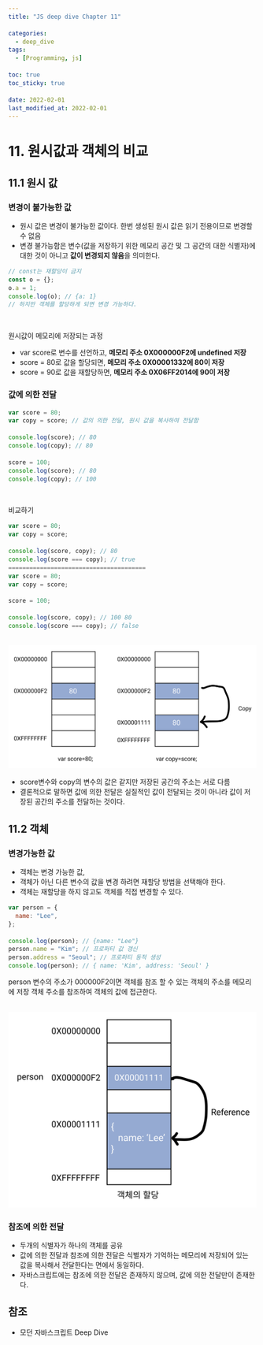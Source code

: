```yaml
---
title: "JS deep dive Chapter 11"

categories:
  - deep_dive
tags:
  - [Programming, js]

toc: true
toc_sticky: true

date: 2022-02-01
last_modified_at: 2022-02-01
---
```


<div style="margin-bottom:41px"></div>

# 11. 원시값과 객체의 비교

## 11.1 원시 값

### 변경이 불가능한 값

- 원시 값은 변경이 불가능한 값이다. 한번 생성된 원시 값은 읽기 전용이므로 변경할 수 없음
- 변경 불가능함은 변수(값을 저장하기 위한 메모리 공간 및 그 공간의 대한 식별자)에 대한 것이 아니고 **값이 변경되지 않음**을 의미한다.

```js
// const는 재할당이 금지
const o = {};
o.a = 1;
console.log(o); // {a: 1}
// 하지만 객체를 할당하게 되면 변경 가능하다.
```

<br />

원시값이 메모리에 저장되는 과정

- var score로 변수를 선언하고, **메모리 주소 0X000000F2에 undefined 저장**
- score = 80로 값을 할당되면, **메모리 주소 0X00001332에 80이 저장**
- score = 90로 값을 재할당하면, **메모리 주소 0X06FF2014에 90이 저장**

### 값에 의한 전달

```js
var score = 80;
var copy = score; // 값의 의한 전달, 원시 값을 복사하여 전달함

console.log(score); // 80
console.log(copy); // 80

score = 100;
console.log(score); // 80
console.log(copy); // 100
```

<br />

비교하기

```js
var score = 80;
var copy = score;

console.log(score, copy); // 80
console.log(score === copy); // true
=======================================
var score = 80;
var copy = score;

score = 100;

console.log(score, copy); // 100 80
console.log(score === copy); // false
```

<br />

<img src ="/assets/img/books/valuepass.png" width="800" />

- score변수와 copy의 변수의 값은 같지만 저장된 공간의 주소는 서로 다름
- 결론적으로 말하면 값에 의한 전달은 실질적인 값이 전달되는 것이 아니라 값이 저장된 공간의 주소를 전달하는 것이다.

## 11.2 객체

### 변경가능한 값

- 객체는 변경 가능한 값,
- 객체가 아닌 다른 변수의 값을 변경 하려면 재할당 방법을 선택해야 한다.
- 객체는 재할당을 하지 않고도 객체를 직접 변경할 수 있다.

```js
var person = {
  name: "Lee",
};

console.log(person); // {name: "Lee"}
person.name = "Kim"; // 프로퍼티 값 갱신
person.address = "Seoul"; // 프로퍼티 동적 생성
console.log(person); // { name: 'Kim', address: 'Seoul' }
```

person 변수의 주소가 000000F2이면 객체를 참조 할 수 있는 객체의 주소를 메모리에 저장
객체 주소를 참조하여 객체의 값에 접근한다.

<br />

<img src ="/assets/img/books/object%20passing.png" width="800" />

### 참조에 의한 전달

- 두개의 식별자가 하나의 객체를 공유
- 값에 의한 전달과 참조에 의한 전달은 식별자가 기억하는 메모리에 저장되어 있는 값을 복사해서 전달한다는 면에서 동일하다.
- 자바스크립트에는 참조에 의한 전달은 존재하지 않으며, 값에 의한 전달만이 존재한다.

## 참조

- 모던 자바스크립트 Deep Dive
